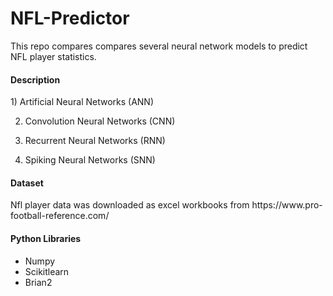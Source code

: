 # NFL-Predictor

This repo compares compares several neural network models to predict NFL player statistics.

<h4>Description</h4>
1) Artificial Neural Networks (ANN)

2) Convolution Neural Networks (CNN)

3) Recurrent Neural Networks (RNN)

4) Spiking Neural Networks (SNN)


<h4>Dataset</h4>
Nfl player data was downloaded as excel workbooks from https://www.pro-football-reference.com/ 


<h4>Python Libraries</h4>
<ul>
  <li>Numpy</li>
  <li>Scikitlearn</li>
  <li>Brian2</li>
</ul>  
